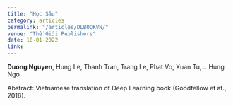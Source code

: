 ```yaml
---
title: "Học Sâu"
category: articles
permalink: "/articles/DLBOOKVN/"
venue: "Thế Giới Publishers"
date: 10-01-2022
link:
---
```

[comment]: <>
<b>Duong Nguyen</b>, Hung Le, Thanh Tran, Trang Le, Phat Vo, Xuan Tu,... Hung Ngo

Abstract: Vietnamese translation of Deep Learning book (Goodfellow et at., 2016). 
